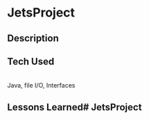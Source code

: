 # JetsProject

## Description

## Tech Used
<br> Java, file I/O, Interfaces

## Lessons Learned# JetsProject
